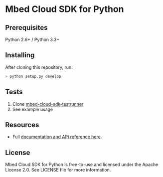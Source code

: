 # Mbed Cloud SDK for Python

## Prerequisites

Python 2.6+ / Python 3.3+

## Installing

After cloning this repository, run:

```bash
> python setup.py develop
```
## Tests

1. Clone [mbed-cloud-sdk-testrunner](https://github.com/ARMmbed/mbed-cloud-sdk-testrunner)
2. See example usage

## Resources

  - Full [documentation and API reference here](https://s3-us-west-2.amazonaws.com/mbed-cloud-sdk-python/index.html).

## License

Mbed Cloud SDK for Python is free-to-use and licensed under the Apache License
2.0. See LICENSE file for more information.
